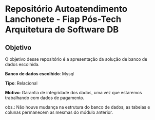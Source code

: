 # Repositório Autoatendimento Lanchonete - Fiap Pós-Tech Arquitetura de Software DB

## Objetivo
O objetivo desse repositório é a apresentação da solução de banco de dados escolhida.

**Banco de dados escolhido**: Mysql

**Tipo**: Relacional

**Motivo**: Garantia de integridade dos dados, uma vez que estaremos trabalhando com dados de pagamento.

obs.: Não houve mudança na estrutura do banco de dados, as tabelas e colunas permanecem as mesmas do módulo anterior.
